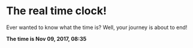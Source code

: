 # The real time clock!

Ever wanted to know what the time is? Well, your journey is about to end!

**The time is Nov 09, 2017, 08:35**